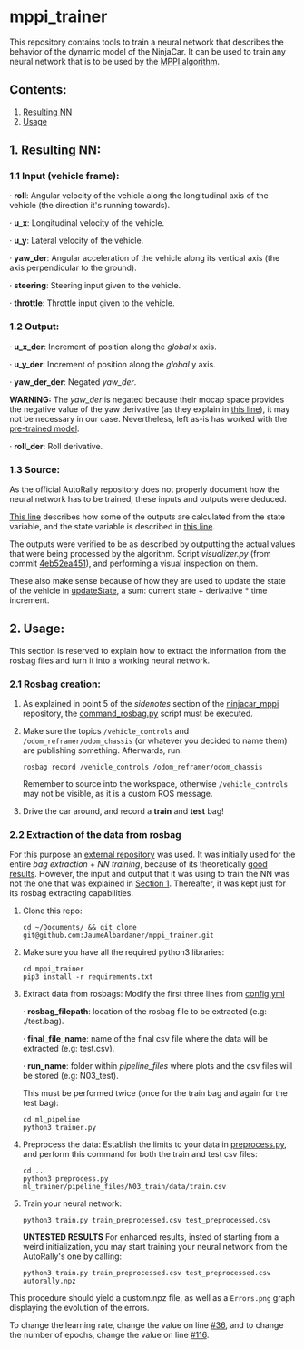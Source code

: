 # mppi_trainer
This repository contains tools to train a neural network that describes the behavior of the dynamic model of the NinjaCar. It can be used to train any neural network that is to be used by the [MPPI algorithm](https://github.com/JaumeAlbardaner/ninjacar_mppi).

## Contents:

1. [Resulting NN](#1-resulting-nn)
2. [Usage](#2-usage)


## 1. Resulting NN:
### 1.1 Input (vehicle frame):

·   **roll**: Angular velocity of the vehicle along the longitudinal axis of the vehicle (the direction it's running towards).

·   **u_x**: Longitudinal velocity of the vehicle.

·   **u_y**: Lateral velocity of the vehicle.

·   **yaw_der**: Angular acceleration of the vehicle along its vertical axis (the axis perpendicular to the ground).

·   **steering**: Steering input given to the vehicle.

·   **throttle**: Throttle input given to the vehicle.

### 1.2 Output:

·   **u_x_der**: Increment of position along the *global* x axis.

·   **u_y_der**: Increment of position along the *global* y axis.

·   **yaw_der_der**: Negated *yaw_der*.

**WARNING:** The *yaw_der* is negated because their mocap space provides the negative value of the yaw derivative (as they explain in [this line](https://github.com/AutoRally/autorally/blob/48bae14fe4b2d56e5ca11fd2fec3d7dfac7a0e75/autorally_control/include/autorally_control/path_integral/neural_net_model.cu#L196)), it may not be necessary in our case. Nevertheless, left as-is has worked with the [pre-trained model](https://github.com/AutoRally/autorally/blob/melodic-devel/autorally_control/src/path_integral/params/models/autorally_nnet_09_12_2018.npz).

·   **roll_der**: Roll derivative.

### 1.3 Source:

As the official AutoRally repository does not properly document how the neural network has to be trained, these inputs and outputs were deduced.

[This line](https://github.com/AutoRally/autorally/blob/c2692f2970da6874ad9ddfeea3908adaf05b4b09/autorally_control/include/autorally_control/path_integral/neural_net_model.cu#L192-L197) describes how some of the outputs are calculated from the state variable, and the state variable is described in [this line](https://github.com/AutoRally/autorally/blob/c2692f2970da6874ad9ddfeea3908adaf05b4b09/autorally_control/include/autorally_control/path_integral/run_control_loop.cuh#L119).

The outputs were verified to be as described by outputting the actual values that were being processed by the algorithm. Script *visualizer.py* (from commit [4eb52ea451](https://github.com/JaumeAlbardaner/mppi_trainer/tree/4eb52ea4513f022f16eaafde5b56f10ec7a15b3a)), and performing a visual inspection on them.

These also make sense because of how they are used to update the state of the vehicle in [updateState](https://github.com/AutoRally/autorally/blob/48bae14fe4b2d56e5ca11fd2fec3d7dfac7a0e75/autorally_control/include/autorally_control/path_integral/neural_net_model.cu#L282), a sum: current state + derivative * time increment.

## 2. Usage:

This section is reserved to explain how to extract the information from the rosbag files and turn it into a working neural network.

### 2.1 Rosbag creation:

1. As explained in point 5 of the _sidenotes_ section of the [ninjacar_mppi](https://github.com/JaumeAlbardaner/ninjacar_mppi) repository, the [command_rosbag.py](https://github.com/JaumeAlbardaner/ninjacar_mppi/blob/master/autorally_control/src/path_integral/scripts/command_rosbag.py) script must be executed.

2. Make sure the topics `/vehicle_controls` and `/odom_reframer/odom_chassis` (or whatever you decided to name them) are publishing something. Afterwards, run:
    ```
    rosbag record /vehicle_controls /odom_reframer/odom_chassis
    ```
    Remember to source into the workspace, otherwise `/vehicle_controls` may not be visible, as it is a custom ROS message.

3. Drive the car around, and record a **train** and **test** bag!

### 2.2 Extraction of the data from rosbag

For this purpose an [external repository](https://github.com/rdesc/autorally/tree/rdesc-melodic-devel/autorally_control/src/path_integral/scripts/ml_pipeline) was used. It was initially used for the entire _bag extraction_ + _NN training_, because of its theoretically [good results](https://rdesc.dev/vcr_final_presentation.pdf). However, the input and output that it was using to train the NN was not the one that was explained in [Section 1](#1-resulting-nn). Thereafter, it was kept just for its rosbag extracting capabilities.

1.  Clone this repo:
    ```
    cd ~/Documents/ && git clone git@github.com:JaumeAlbardaner/mppi_trainer.git
    ``` 

2.  Make sure you have all the required python3 libraries:
    ```
    cd mppi_trainer
    pip3 install -r requirements.txt
    ```

3.  Extract data from rosbags:
    Modify the first three lines from [config.yml](https://github.com/JaumeAlbardaner/mppi_trainer/blob/master/ml_pipeline/config.yml)

    ·   **rosbag_filepath**: location of the rosbag file to be extracted (e.g: ./test.bag).

    ·   **final_file_name**: name of the final csv file where the data will be extracted (e.g: test.csv).

    ·   **run_name**: folder within _pipeline_files_ where plots and the csv files will be stored (e.g: N03_test).

    This must be performed twice (once for the train bag and again for the test bag):
    
    ```
    cd ml_pipeline
    python3 trainer.py
    ```

4.  Preprocess the data:
    Establish the limits to your data in [preprocess.py](https://github.com/JaumeAlbardaner/mppi_trainer/blob/b9f4ccc63cfa0aa032b7a3ea56c69edf545c2532/preprocess.py#L27-L53), and perform this command for both the train and test csv files:
    ```
    cd ..
    python3 preprocess.py ml_trainer/pipeline_files/N03_train/data/train.csv
    ```

5.  Train your neural network:
    ```
    python3 train.py train_preprocessed.csv test_preprocessed.csv
    ``` 

    **UNTESTED RESULTS** For enhanced results, insted of starting from a weird initialization, you may start training your neural network from the AutoRally's one by calling:
    ```
    python3 train.py train_preprocessed.csv test_preprocessed.csv autorally.npz
    ``` 

This procedure should yield a custom.npz file, as well as a `Errors.png` graph displaying the evolution of the errors.

To change the learning rate, change the value on line [#36](https://github.com/JaumeAlbardaner/mppi_trainer/blob/b9f4ccc63cfa0aa032b7a3ea56c69edf545c2532/train.py#L36), and to change the number of epochs, change the value on line [#116](https://github.com/JaumeAlbardaner/mppi_trainer/blob/b9f4ccc63cfa0aa032b7a3ea56c69edf545c2532/train.py#L116).